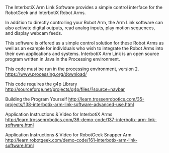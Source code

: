 The InterbotiX Arm Link Software provides a simple control interface for the RobotGeek and InterbotiX Robot Arms.

In addition to directly controlling your Robot Arm, the Arm Link software can also activate digital outputs, read analog inputs, play motion sequences, and display webcam feeds.

This software is offered as a simple control solution for these Robot Arms as well as an example for individuals who wish to integrate the Robot Arms into their own applications and systems. InterbotiX Arm Link is an open source program written in Java in the Processing environment.

This code must be run in the processing environment, version 2.
https://www.processing.org/download/

This code requires the g4p Library
http://sourceforge.net/projects/g4p/files/?source=navbar


Building the Program Yourself
http://learn.trossenrobotics.com/35-projects/138-interbotix-arm-link-software-advanced-use.html

Application Instructions & Video for InterbotiX Arms
http://learn.trossenrobotics.com/36-demo-code/137-interbotix-arm-link-software.html

Application Instructions & Video for RobotGeek Snapper Arm
http://learn.robotgeek.com/demo-code/161-interbotix-arm-link-software.html

